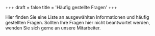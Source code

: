 +++
draft = false
title = 'Häufig gestellte Fragen'
+++

Hier finden Sie eine Liste an ausgewählten Informationen und häufig gestellten Fragen.
Sollten Ihre Fragen hier nicht beantwortet werden, wenden Sie sich gerne an unsere Mitarbeiter.
